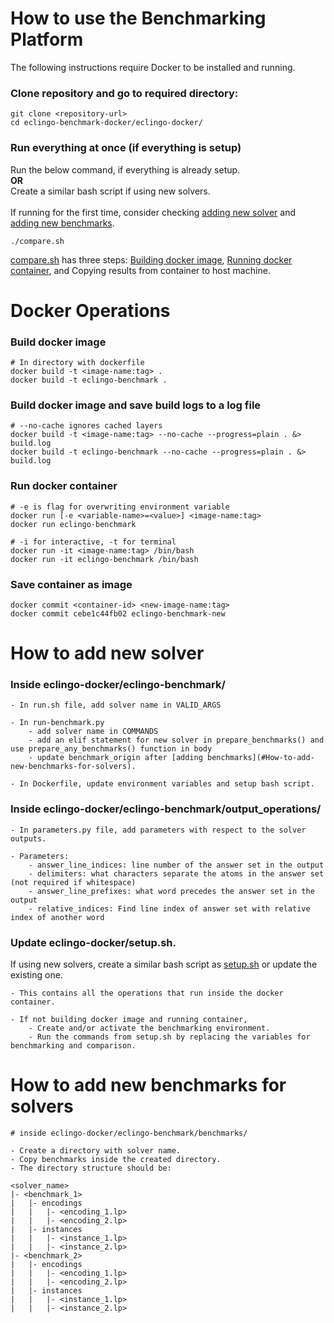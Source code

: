 
# How to use the Benchmarking Platform
The following instructions require Docker to be installed and running.

### Clone repository and go to required directory:
```
git clone <repository-url>
cd eclingo-benchmark-docker/eclingo-docker/
```

### Run everything at once (if everything is setup)
Run the below command, if everything is already setup. <br>
**OR** <br>
Create a similar bash script if using new solvers. <br>
<br>
If running for the first time, consider checking [adding new solver](#how-to-add-new-solver) and [adding new benchmarks](#how-to-add-new-benchmarks-for-solvers). <br>
```
./compare.sh
```
[compare.sh](compare.sh) has three steps: [Building docker image](###Build-docker-image), [Running docker container](###Run-docker-container), and Copying results from container to host machine.

# Docker Operations

### Build docker image
```
# In directory with dockerfile
docker build -t <image-name:tag> .
docker build -t eclingo-benchmark .
```

### Build docker image and save build logs to a log file
```
# --no-cache ignores cached layers
docker build -t <image-name:tag> --no-cache --progress=plain . &> build.log
docker build -t eclingo-benchmark --no-cache --progress=plain . &> build.log
```

### Run docker container
```
# -e is flag for overwriting environment variable
docker run [-e <variable-name>=<value>] <image-name:tag>
docker run eclingo-benchmark 

# -i for interactive, -t for terminal
docker run -it <image-name:tag> /bin/bash
docker run -it eclingo-benchmark /bin/bash
```

### Save container as image
```
docker commit <container-id> <new-image-name:tag>
docker commit cebe1c44fb02 eclingo-benchmark-new
```

# How to add new solver

### Inside eclingo-docker/eclingo-benchmark/
```
- In run.sh file, add solver name in VALID_ARGS

- In run-benchmark.py 
    - add solver name in COMMANDS
    - add an elif statement for new solver in prepare_benchmarks() and use prepare_any_benchmarks() function in body
    - update benchmark_origin after [adding benchmarks](#How-to-add-new-benchmarks-for-solvers).

- In Dockerfile, update environment variables and setup bash script.
```

### Inside eclingo-docker/eclingo-benchmark/output_operations/
```
- In parameters.py file, add parameters with respect to the solver outputs.

- Parameters:
    - answer_line_indices: line number of the answer set in the output
    - delimiters: what characters separate the atoms in the answer set (not required if whitespace)
    - answer_line_prefixes: what word precedes the answer set in the output
    - relative_indices: Find line index of answer set with relative index of another word
```

### Update eclingo-docker/setup.sh.
If using new solvers, create a similar bash script as [setup.sh](setup.sh) or update the existing one.
```
- This contains all the operations that run inside the docker container.

- If not building docker image and running container, 
    - Create and/or activate the benchmarking environment.
    - Run the commands from setup.sh by replacing the variables for benchmarking and comparison.
```


# How to add new benchmarks for solvers
```
# inside eclingo-docker/eclingo-benchmark/benchmarks/

- Create a directory with solver name.
- Copy benchmarks inside the created directory.
- The directory structure should be:

<solver_name>
|- <benchmark_1>
|   |- encodings
|   |   |- <encoding_1.lp>
|   |   |- <encoding_2.lp>
|   |- instances
|   |   |- <instance_1.lp>
|   |   |- <instance_2.lp>
|- <benchmark_2>
|   |- encodings
|   |   |- <encoding_1.lp>
|   |   |- <encoding_2.lp>
|   |- instances
|   |   |- <instance_1.lp>
|   |   |- <instance_2.lp>
```
